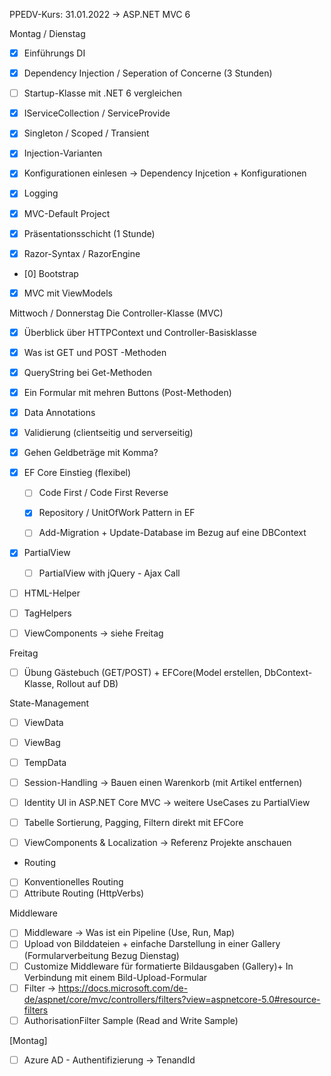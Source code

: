 ﻿PPEDV-Kurs: 31.01.2022 -> ASP.NET MVC 6 

Montag / Dienstag 
- [x] Einführungs DI 
- [x] Dependency Injection / Seperation of Concerne (3 Stunden) 
- [ ] Startup-Klasse mit .NET 6 vergleichen 
- [x] IServiceCollection / ServiceProvide
- [x] Singleton / Scoped / Transient 
- [x] Injection-Varianten

- [x] Konfigurationen einlesen -> Dependency Injcetion + Konfigurationen
- [x] Logging 


- [x] MVC-Default Project
- [x] Präsentationsschicht (1 Stunde) 
- [x] Razor-Syntax / RazorEngine 
- [0] Bootstrap
- [x] MVC mit ViewModels



Mittwoch / Donnerstag
Die Controller-Klasse (MVC)
- [x] Überblick über HTTPContext und Controller-Basisklasse
- [x] Was ist GET und POST -Methoden
- [x] QueryString bei Get-Methoden
- [x] Ein Formular mit mehren Buttons (Post-Methoden)
- [x] Data Annotations 
- [x] Validierung (clientseitig und serverseitig)
- [x] Gehen Geldbeträge mit Komma?

- [x] EF Core Einstieg (flexibel)
  - [ ] Code First / Code First Reverse
  - [x] Repository / UnitOfWork Pattern in EF
  - [ ] Add-Migration + Update-Database im Bezug auf eine DBContext 



- [x] PartialView
  - [ ] PartialView with jQuery - Ajax Call
- [ ] HTML-Helper
- [ ] TagHelpers
- [ ] ViewComponents -> siehe Freitag



Freitag 
- [ ] Übung Gästebuch (GET/POST) + EFCore(Model erstellen, DbContext-Klasse, Rollout auf DB)

State-Management
- [ ] ViewData
- [ ] ViewBag
- [ ] TempData
- [ ] Session-Handling -> Bauen einen Warenkorb (mit Artikel entfernen)
- [ ] Identity UI in ASP.NET Core MVC -> weitere UseCases zu PartialView

- [ ] Tabelle Sortierung, Pagging, Filtern direkt mit EFCore 
- [ ] ViewComponents & Localization -> Referenz Projekte anschauen

- Routing
- [ ] Konventionelles Routing
- [ ] Attribute Routing (HttpVerbs)

Middleware
- [ ] Middleware -> Was ist ein Pipeline (Use, Run, Map)
- [ ] Upload von Bilddateien + einfache Darstellung in einer Gallery (Formularverbeitung Bezug Dienstag)
- [ ] Customize Middleware für formatierte Bildausgaben (Gallery)+ In Verbindung mit einem Bild-Upload-Formular
- [ ] Filter -> https://docs.microsoft.com/de-de/aspnet/core/mvc/controllers/filters?view=aspnetcore-5.0#resource-filters
- [ ] AuthorisationFilter Sample (Read and Write Sample)

[Montag]
- [ ] Azure AD - Authentifizierung -> TenandId





